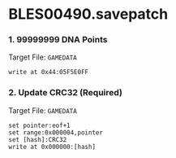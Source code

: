 # BLES00490.savepatch

### 1. 99999999 DNA Points

Target File: `GAMEDATA`

```
write at 0x44:05F5E0FF
```

### 2. Update CRC32 (Required)

Target File: `GAMEDATA`

```
set pointer:eof+1
set range:0x000004,pointer
set [hash]:CRC32
write at 0x000000:[hash]
```

